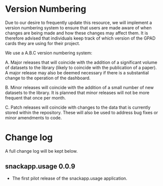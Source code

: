 # Version Numbering 

Due to our desire to frequently update this resource, we will implement a version numbering system to ensure that users are made aware of when changes are being made and how these changes may affect them. It is therefore advised that individuals keep track of which version of the GPAD cards they are using for their project. 

We use a A.B.C version numbering system:

A. Major releases that will coincide with the addition of a significant volume of datasets to the library (likely to coincide with the publication of a paper). A major release may also be deemed necessary if there is a substantial change to the operation of the dashboard. 

B. Minor releases will coincide with the addition of a small number of new datasets to the library. It is planned that minor releases will not be more frequent that once per month. 

C. Patch releases will coincide with changes to the data that is currently stored within the repository. These will also be used to address bug fixes or minor amendments to code.

# Change log 

A full change log will be kept below. 

## snackapp.usage 0.0.9

* The first pilot release of the snackapp.usage application.
